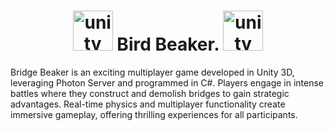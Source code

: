 # 
<h1 align ="center"> <img width="64" height="64" src="https://img.icons8.com/nolan/64/unity.png" alt="unity"/> Bird Beaker. <img width="64" height="64" src="https://img.icons8.com/nolan/64/unity.png" alt="unity"/></h1>
Bridge Beaker is an exciting multiplayer game developed in Unity 3D, leveraging Photon Server and programmed in C#. Players engage in intense battles where they construct and demolish bridges to gain strategic advantages. Real-time physics and multiplayer functionality create immersive gameplay, offering thrilling experiences for all participants.
